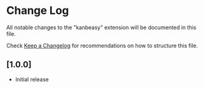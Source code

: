 # Change Log

All notable changes to the "kanbeasy" extension will be documented in this file.

Check [Keep a Changelog](http://keepachangelog.com/) for recommendations on how to structure this file.

## [1.0.0]

- Initial release
